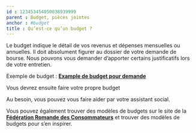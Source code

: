 ```yaml
---
id : 123453454050038939999
parent : Budget, pièces jointes
anchor : #budget
title : Qu’est-ce qu’un budget ?
---
```

Le budget indique le détail de vos revenus et dépenses mensuelles ou annuelles.
Il doit absolument figurer au dossier de votre demande de bourse. Nous pouvons vous demander d’apporter certains justificatifs lors de votre entretien.

Exemple de budget : <a href="https://api.association-envol.info/api/rapports/download/47" target="_blank"><strong>Example de budget pour demande</strong></a>

Vous devrez ensuite faire votre propre budget

Au besoin, vous pouvez vous faire aider par votre assistant social.

Vous pouvez également trouver des modèles de budgets sur le site de la [__Fédération Romande des Consommateurs__](https://frc.ch) et trouver des modèles de budgets pour s’en inspirer.

